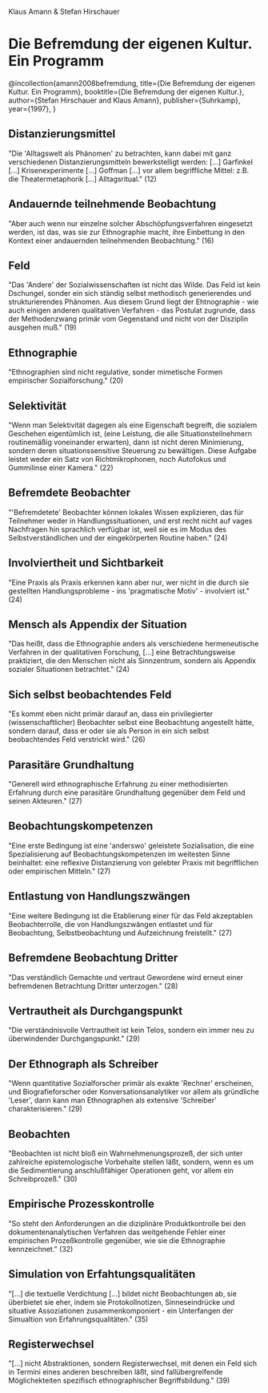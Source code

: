 Klaus Amann & Stefan Hirschauer

# Die Befremdung der eigenen Kultur. Ein Programm

@incollection{amann2008befremdung,
 title={Die Befremdung der eigenen Kultur. Ein Programm},
 booktitle={Die Befremdung der eigenen Kultur.},
 author={Stefan Hirschauer and Klaus Amann},
 publisher={Suhrkamp},
 year={1997},
}

## Distanzierungsmittel
"Die 'Alltagswelt als Phänomen' zu betrachten, kann dabei mit ganz verschiedenen Distanzierungsmitteln bewerkstelligt werden: [...] Garfinkel [...] Krisenexperimente [...] Goffman [...] vor allem begriffliche Mittel: z.B. die Theatermetaphorik [...] Alltagsritual." (12)

## Andauernde teilnehmende Beobachtung
"Aber auch wenn nur einzelne solcher Abschöpfungsverfahren eingesetzt werden, ist das, was sie zur Ethnographie macht, ihre Einbettung in den Kontext einer andauernden teilnehmenden Beobachtung." (16)

## Feld
"Das 'Andere' der Sozialwissenschaften ist nicht das Wilde. Das Feld ist kein Dschungel, sonder ein sich ständig selbst methodisch generierendes und strukturierendes Phänomen. Aus diesem Grund liegt der Ehtnographie - wie auch einigen anderen qualitativen Verfahren - das Postulat zugrunde, dass der Methodenzwang primär vom Gegenstand und nicht von der Disziplin ausgehen muß." (19)

## Ethnographie
"Ethnographien sind nicht regulative, sonder mimetische Formen empirischer Sozialforschung." (20)

## Selektivität
"Wenn man Selektivität dagegen als eine Eigenschaft begreift, die sozialem Geschehen eigentümlich ist, (eine Leistung, die alle Situationsteilnehmern routinemäßig voneinander erwarten), dann ist nicht deren Minimierung, sondern deren situationssensitive Steuerung zu bewältigen. Diese Aufgabe leistet weder ein Satz von Richtmikrophonen, noch Autofokus und Gummilinse einer Kamera." (22)

## Befremdete Beobachter
"'Befremdetete' Beobachter können lokales Wissen explizieren, das für Teilnehmer weder in Handlungssituationen, und erst recht nicht auf vages Nachfragen hin sprachlich verfügbar ist, weil sie es im Modus des Selbstverständlichen und der eingekörperten Routine haben." (24)

## Involviertheit und Sichtbarkeit
"Eine Praxis als Praxis erkennen kann aber nur, wer nicht in die durch sie gestellten Handlungsprobleme - ins 'pragmatische Motiv' - involviert ist." (24)

## Mensch als Appendix der Situation
"Das heißt, dass die Ethnographie anders als verschiedene hermeneutische Verfahren in der qualitativen Forschung, [...] eine Betrachtungsweise praktiziert, die den Menschen nicht als Sinnzentrum, sondern als Appendix sozialer Situationen betrachtet." (24)

## Sich selbst beobachtendes Feld
"Es kommt eben nicht primär darauf an, dass ein privilegierter (wissenschaftlicher) Beobachter selbst eine Beobachtung angestellt hätte, sondern darauf, dass er oder sie als Person in ein sich selbst beobachtendes Feld verstrickt wird." (26)

## Parasitäre Grundhaltung
"Generell wird ethnographische Erfahrung zu einer methodisierten Erfahrung durch eine parasitäre Grundhaltung gegenüber dem Feld und seinen Akteuren." (27)

## Beobachtungskompetenzen
"Eine erste Bedingung ist eine 'anderswo' geleistete Sozialisation, die eine Spezialisierung auf Beobachtungskompetenzen im weitesten Sinne beinhaltet: eine reflexive Distanzierung von gelebter Praxis mit begrifflichen oder empirischen Mitteln." (27)

## Entlastung von Handlungszwängen
"Eine weitere Bedingung ist die Etablierung einer für das Feld akzeptablen Beobachterrolle, die von Handlungszwängen entlastet und für Beobachtung, Selbstbeobachtung und Aufzeichnung freistellt." (27)

## Befremdene Beobachtung Dritter
"Das verständlich Gemachte und vertraut Gewordene wird erneut einer befremdenen Betrachtung Dritter unterzogen." (28)

## Vertrautheit als Durchgangspunkt
"Die verständnisvolle Vertrautheit ist kein Telos, sondern ein immer neu zu überwindender Durchgangspunkt." (29)

## Der Ethnograph als Schreiber
"Wenn quantitative Sozialforscher primär als exakte 'Rechner' erscheinen, und Biografieforscher oder Konversationsanalytiker vor allem als gründliche 'Leser', dann kann man Ethnographen als extensive 'Schreiber' charakterisieren." (29)

## Beobachten
"Beobachten ist nicht bloß ein Wahrnehmenungsprozeß, der sich unter zahlreiche epistemologische Vorbehalte stellen läßt, sondern, wenn es um die Sedimentierung anschlußfähiger Operationen geht, vor allem ein Schreibprozeß." (30)

## Empirische Prozesskontrolle
"So steht den Anforderungen an die diziplinäre Produktkontrolle bei den dokumentenanalytischen Verfahren das weitgehende Fehler einer empirischen Prozeßkontrolle gegenüber, wie sie die Ethnographie kennzeichnet." (32)

## Simulation von Erfahtungsqualitäten
"[...] die textuelle Verdichtung [...] bildet nicht Beobachtungen ab, sie überbietet sie eher, indem sie Protokollnotizen, Sinneseindrücke und situative Assoziationen zusammenkomponiert - ein Unterfangen der Simualtion von Erfahrungsqualitäten." (35)

## Registerwechsel
"[...] nicht Abstraktionen, sondern Registerwechsel, mit denen ein Feld sich in Termini eines anderen beschreiben läßt, sind fallübergreifende Möglichekteiten spezifisch ethnographischer Begriffsbildung." (39)

